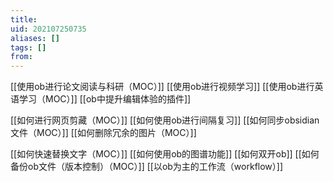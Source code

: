 ```yaml
---
title: 
uid: 202107250735
aliases: []
tags: []
from: 
---
```

[[使用ob进行论文阅读与科研（MOC）]]
[[使用ob进行视频学习]]
[[使用ob进行英语学习（MOC）]]
[[ob中提升编辑体验的插件]]

[[如何进行网页剪藏（MOC）]]
[[如何使用ob进行间隔复习]]
[[如何同步obsidian文件（MOC）]]
[[如何删除冗余的图片（MOC）]]

[[如何快速替换文字（MOC）]]
[[如何使用ob的图谱功能]]
[[如何双开ob]]
[[如何备份ob文件（版本控制）（MOC）]]
[[以ob为主的工作流（workflow）]]
